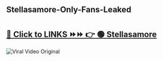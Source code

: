 
 ## Stellasamore-Only-Fans-Leaked

# <h2><a href="https://clipsfans.com/Stellasamore&ref=git">🔗 Click to LINKS ⏩⏩ 👉 🟢 Stellasamore </a></h2>

<a href="https://clipsfans.com/Stellasamore&ref=git" rel="nofollow" data-target="animated-image.originalLink"><img src="https://i.ibb.co.com/xMMVF88/686577567.gif" alt="Viral Video Original" style="max-width: 100%; display: inline-block;" data-target="animated-image.originalImage"></a>

